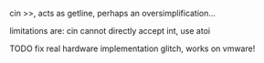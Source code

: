 cin >>, acts as getline, perhaps an oversimplification...

limitations are: cin cannot directly accept int, use atoi

TODO fix real hardware implementation glitch, works on vmware!

